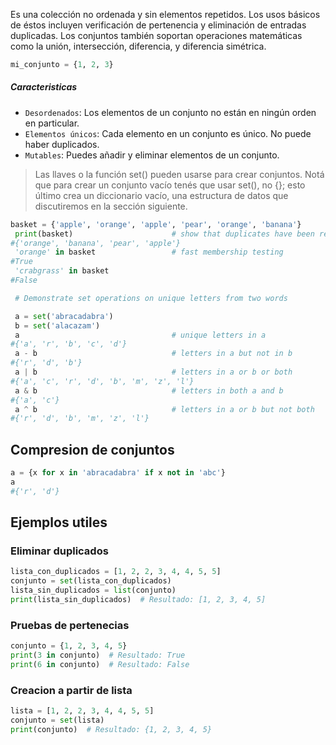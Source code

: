 Es una colección no ordenada y sin elementos repetidos. Los usos básicos de éstos incluyen verificación de pertenencia y eliminación de entradas duplicadas. Los conjuntos también soportan operaciones matemáticas como la unión, intersección, diferencia, y diferencia simétrica.

```python
mi_conjunto = {1, 2, 3}
```

##### Caracteristicas

- `Desordenados`: Los elementos de un conjunto no están en ningún orden en particular.
- `Elementos únicos`: Cada elemento en un conjunto es único. No puede haber duplicados.
- `Mutables`: Puedes añadir y eliminar elementos de un conjunto.

>Las llaves o la función set() pueden usarse para crear conjuntos. Notá que para crear un conjunto vacío tenés que usar set(), no {}; esto último crea un diccionario vacío, una estructura de datos que discutiremos en la sección siguiente.

```python
basket = {'apple', 'orange', 'apple', 'pear', 'orange', 'banana'}
 print(basket)                      # show that duplicates have been removed
#{'orange', 'banana', 'pear', 'apple'}
 'orange' in basket                 # fast membership testing
#True
 'crabgrass' in basket
#False

 # Demonstrate set operations on unique letters from two words

 a = set('abracadabra')
 b = set('alacazam')
 a                                  # unique letters in a
#{'a', 'r', 'b', 'c', 'd'}
 a - b                              # letters in a but not in b
#{'r', 'd', 'b'}
 a | b                              # letters in a or b or both
#{'a', 'c', 'r', 'd', 'b', 'm', 'z', 'l'}
 a & b                              # letters in both a and b
#{'a', 'c'}
 a ^ b                              # letters in a or b but not both
#{'r', 'd', 'b', 'm', 'z', 'l'}
```
## Compresion de conjuntos
```python
a = {x for x in 'abracadabra' if x not in 'abc'}
a
#{'r', 'd'}
```

## Ejemplos utiles

### Eliminar duplicados
```python
lista_con_duplicados = [1, 2, 2, 3, 4, 4, 5, 5]
conjunto = set(lista_con_duplicados)
lista_sin_duplicados = list(conjunto)
print(lista_sin_duplicados)  # Resultado: [1, 2, 3, 4, 5]

```

### Pruebas de pertenecias

```python
conjunto = {1, 2, 3, 4, 5}
print(3 in conjunto)  # Resultado: True
print(6 in conjunto)  # Resultado: False

```

### Creacion a partir de lista

```python
lista = [1, 2, 2, 3, 4, 4, 5, 5]
conjunto = set(lista)
print(conjunto)  # Resultado: {1, 2, 3, 4, 5}
```